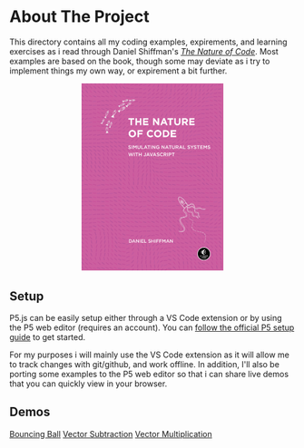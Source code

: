 # About The Project

This directory contains all my coding examples, expirements, and learning exercises as i read through Daniel Shiffman's [*The Nature of Code*](https://natureofcode.com/). Most examples are based on the book, though some may deviate as i try to implement things my own way, or expirement a bit further. 

<p align="center">
    <img style="max-width: 250px" src="./nature-of-code-cover.png" alt="Cover for 'The Nature of Code' by Daniel Shiffman"/>
</p>

## Setup

P5.js can be easily setup either through a VS Code extension or by using the P5 web editor (requires an account). You can [follow the official P5 setup guide](https://p5js.org/tutorials/setting-up-your-environment/) to get started. 

For my purposes i will mainly use the VS Code extension as it will allow me to track changes with git/github, and work offline. In addition, I'll also be porting some examples to the P5 web editor so that i can share live demos that you can quickly view in your browser.

## Demos
[Bouncing Ball](https://editor.p5js.org/juzier/full/K0bxs4ut_)
[Vector Subtraction](https://editor.p5js.org/juzier/full/txR8g_QMF)
[Vector Multiplication](https://editor.p5js.org/juzier/full/1D29vg1ph)